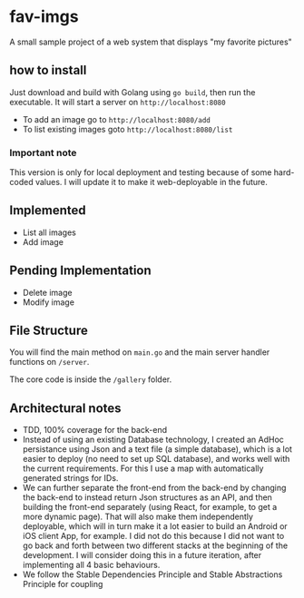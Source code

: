 # fav-imgs
A small sample project of a web system that displays "my favorite pictures"

## how to install
Just download and build with Golang using `go build`, then run the executable. It will start a server on `http://localhost:8080`
- To add an image go to `http://localhost:8080/add`
- To list existing images goto `http://localhost:8080/list`

### Important note
This version is only for local deployment and testing because of some hard-coded values. I will update it to make it web-deployable in the future.

## Implemented
- List all images
- Add image

## Pending Implementation
- Delete image
- Modify image

## File Structure
You will find the main method on `main.go` and the main server handler functions on `/server`.

The core code is inside the `/gallery` folder.

## Architectural notes
- TDD, 100% coverage for the back-end
- Instead of using an existing Database technology, I created an AdHoc persistance using Json and a text file (a simple database), which is a lot easier to deploy (no need to set up SQL database), and works well with the current requirements. For this I use a map with automatically generated strings for IDs.
- We can further separate the front-end from the back-end by changing the back-end to instead return Json structures as an API, and then building the front-end separately (using React, for example, to get a more dynamic page). That will also make them independently deployable, which will in turn make it a lot easier to build an Android or iOS client App, for example. I did not do this because I did not want to go back and forth between two different stacks at the beginning of the development. I will consider doing this in a future iteration, after implementing all 4 basic behaviours.
- We follow the Stable Dependencies Principle and Stable Abstractions Principle for coupling
